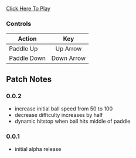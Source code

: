 [Click Here To Play](https://tkshehan.github.io/pong/pong.html)

### Controls

| Action | Key |
| -------------|:-------------:|
| Paddle Up  | Up Arrow |
| Paddle Down | Down Arrow |

## Patch Notes

### 0.0.2
- increase initial ball speed from 50 to 100
- decrease difficulty increases by half
- dynamic hitstop when ball hits middle of paddle

### 0.0.1
- initial alpha release
